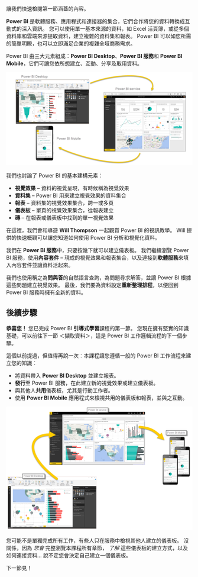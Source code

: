 讓我們快速檢閱第一節涵蓋的內容。

**Power BI** 是軟體服務、應用程式和連接器的集合，它們合作將您的資料轉換成互動式的深入資訊。 您可以使用單一基本來源的資料，如 Excel 活頁簿，或從多個資料庫和雲端來源提取資料，建立複雜的資料集和報表。 Power BI 可以如您所需的簡單明瞭，也可以立即滿足企業的複雜全域商務需求。

Power BI 由三大元素組成：**Power BI Desktop**、**Power BI 服務**和 **Power BI Mobile**，它們可讓您依所想建立、互動、分享及取用資料。

![](media/0-4-summary-of-intro-to-power-bi/c0a4_1.png)

我們也討論了 Power BI 的基本建構元素︰

* **視覺效果** – 資料的視覺呈現，有時候稱為視覺效果
* **資料集** – Power BI 用來建立視覺效果的資料集合
* **報表** – 資料集的視覺效果集合，跨一或多頁
* **儀表板** – 單頁的視覺效果集合，從報表建立
* **磚** – 在報表或儀表板中找到的單一視覺效果

在這裡，我們會和導遊 **Will Thompson** 一起觀賞 Power BI 的視訊教學。 Will 提供的快速概觀可以讓您知道如何使用 Power BI 分析和視覺化資料。

<!---
In **Power BI Desktop**, we connected to a basic Excel file, created visualizations, then published those visualizations to the service. Even if you use Power BI only with your Excel workbooks, you can gain amazing visual insights with those Excel workbooks, and both interact and share it in ways never before possible.
-->
我們在 **Power BI 服務**中，只要按幾下就可以建立儀表板。 我們繼續瀏覽 Power BI 服務，使用**內容套件** – 現成的視覺效果和報表集合，以及連接到**軟體服務**來填入內容套件並讓資料活起來。

我們也使用稱之為**問與答**的自然語言查詢，為問題尋求解答，並讓 Power BI 根據這些問題建立視覺效果。 最後，我們要為資料設定**重新整理排程**，以便回到 Power BI 服務時擁有全新的資料。

## <a name="next-steps"></a>後續步驟
**恭喜您！** 您已完成 Power BI **引導式學習**課程的第一節。 您現在擁有堅實的知識基礎，可以前往下一節 ＜擷取資料＞，這是 Power BI 工作邏輯流程的下一個步驟。

這個以前提過，但值得再說一次︰本課程讓您遵循一般的 Power BI 工作流程來建立您的知識︰

* 將資料帶入 **Power BI Desktop** 並建立報表。
* **發行**至 Power BI 服務，在此建立新的視覺效果或建立儀表板。
* 與其他人**共用**儀表板，尤其是行動工作者。
* 使用 **Power BI Mobile** 應用程式來檢視共用的儀表板和報表，並與之互動。

![](media/0-4-summary-of-intro-to-power-bi/c0a1_1.png)

您可能不是單獨完成所有工作，有些人只在服務中檢視其他人建立的儀表板。 沒關係，因為 *您會* 完整瀏覽本課程所有章節， *了解* 這些儀表板的建立方式，以及如何連接資料... 說不定您會決定自己建立一個儀表板。

下一節見！

